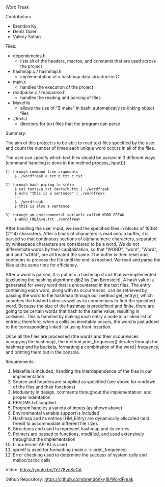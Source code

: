Word Freak

Contributors
 - Brendon Ky
 - Deniz Guler
 - Valeriy Soltan

Files:
 - dependencies.h
    - lists all of the headers, macros, and constants that are used across the project
 - hashmap.c / hashmap.h
    - implementation of a hashmap data structure in C
 - main.c
    - handles the execution of the project
 - readparse.c / readparse.h
    - handles the reading and parsing of files
 - Makefile
    - allows the use of "$ make" in bash, automatically re-linking object files
 - ./texts/
    - directory for text files that the program can parse

Summary:

The aim of this project is to be able to read text files specified by the
    user, and count the number of times each unique word occurs in all of the files.

The user can specify which text files should be parsed in 3
    different ways (command handling is done in the method process_input()):

    1) through command line arguments
        $ ./wordfreak a.txt b.txt c.txt

    2) through bash piping to stdin
        $ cat texts/a.txt texts/b.txt | ./wordfreak
        $ echo "this is a sentence" | ./wordfreak
        ---
        $ ./wordfreak
        $ this is also a sentence

    3) through an environmental variable called WORD_FREAK
        $ WORD_FREAK=a.txt ./wordfreak

After handling the user input, we read the specified files in blocks of
    16384 (2^14) characters. After a block of characters is read onto a
    buffer, it is parsed so that continuous sections of alphanumeric characters,
    separated by whitespace characters are considered to be a word. We do not
    differentiate words by their capitalization, so that "WORD", "word", "Word", and
    and "wORd", are all treated the same. The buffer is then reset and, continues
    to process the file until the end is reached. We read and parse the files at the
    same time for efficiency. 

After a word is parsed, it is put into a hashmap struct that we implemented.
    (excluding the hashing algorithm: djb2 by Dan Bernstein). A hash value is
    generated for every word that is encountered in the text files. The entry 
    containing each word, along with its occurrences, can be retrieved by passing
    the word to the hashmap through our method get_entry(), which searches the hashed 
    index as well as its connections to find the specified word. Because the size of 
    the hashmap is predefined and finite, there are going to be certain words that hash 
    to the same value, resulting in collisions. This is handled by making each entry a 
    node in a linked list of entries; therefore, when a collision inevitably occurs, the 
    word is just added to the corresponding linked list using front insertion.

Once all the files are processed (the words and their occurrences occupying the hashmap),
    the method print_frequency() iterates through the hashmap and its buckets, formatting
    a combination of the word | frequency, and printing them out in the console.

Requirements:
1)  Makefile is included, handling the interdependence of the files in our implementation
2)  Source and headers are supplied as specified (see above for rundown of the files and their functions)
3)  Modularity in design, comments throughout the implementation, and proper indentation
4)  README.txt supplied
5)  Program handles a variety of inputs (as shown above)
6)  Environmental variable support is included
7)  Hashmap and its entries (HM_Entry) are dynamically allocated (and freed) to accommodate different file sizes
8)  Structures and used to represent hashmap and its entries
9)  Pointers are passed to functions, modified, and used extensively throughout the implementation
10) Linux kernel API IO is used
11) sprintf is used for formatting (main.c -> print_frequency)
12) Error checking used to determine the success of system calls and malloc/calloc calls

Video: 
https://youtu.be/tY778yeSeCA

Github Repository:
https://github.com/brendonky18/WordFreak

